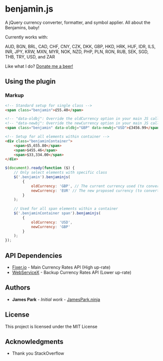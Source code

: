 # benjamin.js
A jQuery currency converter, formatter, and symbol applier. All about the Benjamins, baby!

Currently works with:

AUD, BGN, BRL, CAD, CHF, CNY, CZK, DKK, GBP, HKD, HRK, HUF, IDR, ILS, INR, JPY, KRW, MXN, MYR, NOK, NZD, PHP, PLN, RON, RUB, SEK, SGD, THB, TRY, USD, and ZAR

Like what I do? [Donate me a beer!](https://www.paypal.me/jamesparkninja/4)

## Using the plugin

### Markup

```html
<!-- Standard setup for single class -->
<span class="benjamin">£55.40</span>

<!-- "data-oldbj": Override the oldCurrency option in your main JS call -->
<!-- "data-newbj": Override the newCurrency option in your main JS call -->
<span class="benjamin" data-oldbj="GBP" data-newbj="USD">£3456.99</span>

<!-- Setup for all elements within container -->
<div class="benjaminContainer">
    <span>$5,655.80</span>
    <span>$455.46</span>
    <span>$33,334.00</span>
</div>
```


```javascript
$(document).ready(function ($) {
    // Only select elements with specific class
    $('.benjamin').benjaminjs(
        {
            oldCurrency: 'GBP', // The current currency used (to convert FROM)
            newCurrency: 'EUR' // The new proposed currency (to convert TO)
        }
    );
    
    // Used for all span elements within a container
    $('.benjaminContainer span').benjaminjs(
        {
            oldCurrency: 'USD',
            newCurrency: 'GBP'
        }
    );
});
```


## API Dependencies

* [Fixer.io](http://fixer.io/) - Main Currency Rates API (High up-rate)
* [WebServiceX](http://www.webservicex.net/) - Backup Currency Rates API (Lower up-rate)

## Authors

* **James Park** - *Initial work* - [JamesPark.ninja](https://github.com/JamesParkNINJA)

## License

This project is licensed under the MIT License

## Acknowledgments

* Thank you StackOverflow

